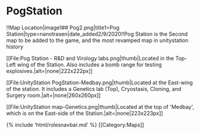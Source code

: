 # PogStation
!!Map Location|image1## Pog2.png|title1=Pog Station|type=nanotrasen|date_added2/9/2020!!Pog Station is the Second map to be added to the game, and the most revamped map in unitystation history 


[[File:Pog Station - R&D and Virology labs.png|thumb|Located in the Top-Left wing of the Station. Also includes a bomb range for testing explosives.|alt=|none|222x222px]]


[[File:UnityStation PogStation-Medbay.png|thumb|Located at the East-wing of the station. It includes a Genetics lab (Top), Cryostasis, Cloning, and Surgery room.|alt=|none|260x260px]]
 
[[File:UnityStation map-Genetics.png|thumb|Located at the top of 'Medbay', which is on the East-side of the Station.|alt=|none|223x223px]]

                                                                                                                                                                                                                                        

                                                          
{% include 'html/rolesnavbar.md' %}
[[Category:Maps]]